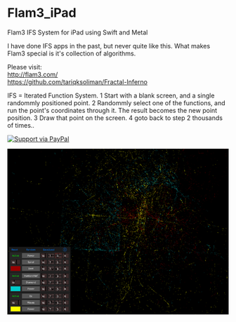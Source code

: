 # Flam3_iPad
Flam3 IFS System for iPad using Swift and Metal

I have done IFS apps in the past, but never quite like this.
What makes Flam3 special is it's collection of algorithms.

Please visit: \
http://flam3.com/ \
https://github.com/tariqksoliman/Fractal-Inferno

IFS = Iterated Function System.
1 Start with a blank screen, and a single randommly positioned point.
2 Randommly select one of the functions,
  and run the point's coordinates through it.
  The result becomes the new point position.
3 Draw that point on the screen.
4 goto back to step 2 thousands of times..

<a href="https://www.paypal.me/Kosalos/">
  <img alt="Support via PayPal" src="https://cdn.rawgit.com/twolfson/paypal-github-button/1.0.0/dist/button.svg"/>
</a>


![Screenshot](screenshot.png)

